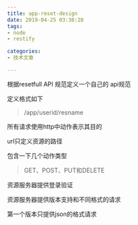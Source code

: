 ```yaml
---
title: app-reset-design
date: 2019-04-25 03:38:28
tags:
- node
- restify

categories:
- 技术文章

---
```



根据resetfull API 规范定义一个自己的 api规范

定义格式如下
 > /app/userid/resname

所有请求使用http中动作表示其目的

url只定义资源的路径

包含一下几个动作类型

> GET、POST、PUT和DELETE

资源服务器提供登录验证

资源服务器提供版本支持和不同格式的请求

第一个版本只提供json的格式请求

